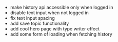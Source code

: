 - make history api accessible only when logged in
- disable text input when not logged in
- fix text input spacing
- add save topic functionality
- add cool hero page with type writer effect
- add some form of loading when fetching history